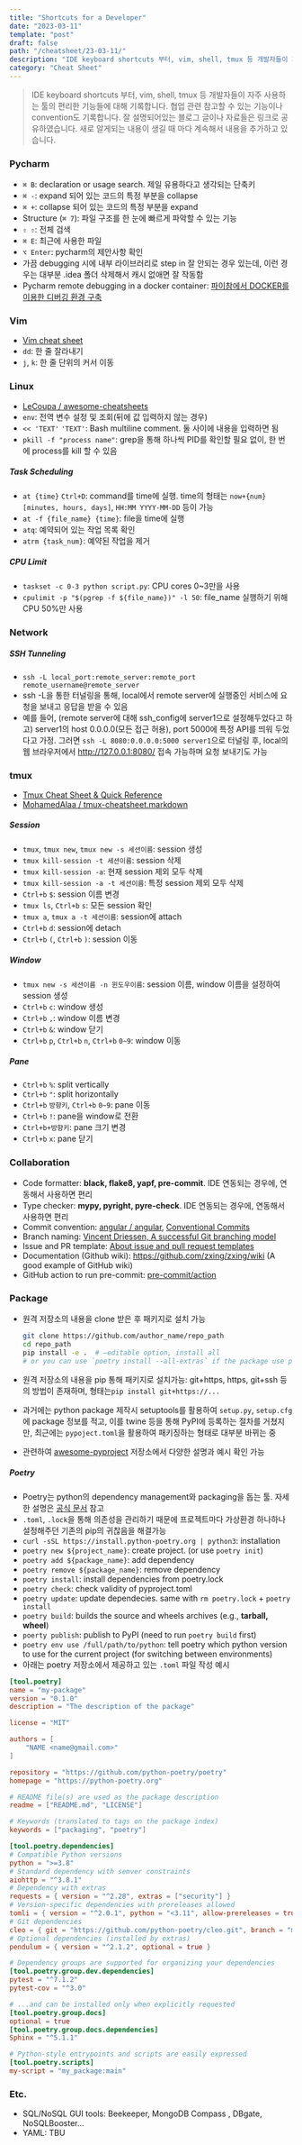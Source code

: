 ```yaml
---
title: "Shortcuts for a Developer"
date: "2023-03-11"
template: "post"
draft: false
path: "/cheatsheet/23-03-11/"
description: "IDE keyboard shortcuts 부터, vim, shell, tmux 등 개발자들이 자주 사용하는 툴의 편리한 기능들에 대해 기록합니다. 협업 관련 참고할 수 있는 기능이나 convention도 기록합니다. 잘 설명되어있는 블로그 글이나 자료들은 링크로 공유하였습니다. 새로 알게되는 내용이 생길 때 마다 계속해서 내용을 추가하고 있습니다."
category: "Cheat Sheet"
---
```


> IDE keyboard shortcuts 부터, vim, shell, tmux 등 개발자들이 자주 사용하는 툴의 편리한 기능들에 대해 기록합니다. 협업 관련 참고할 수 있는 기능이나 convention도 기록합니다.  잘 설명되어있는 블로그 글이나 자료들은 링크로 공유하였습니다.  새로 알게되는 내용이 생길 때 마다 계속해서 내용을 추가하고 있습니다.

### Pycharm

- `⌘ B`: declaration or usage search. 제일 유용하다고 생각되는 단축키
- `⌘ -`: expand 되어 있는 코드의 특정 부분을 collapse
- `⌘ +`: collapse 되어 있는 코드의 특정 부분을 expand
- Structure (`⌘ 7`): 파일 구조를 한 눈에 빠르게 파악할 수 있는 기능
- `⇧ ⇧`: 전체 검색
- `⌘ E`: 최근에 사용한 파일
- `⌥ Enter`: pycharm의 제안사항 확인
- 가끔 debugging 시에 내부 라이브러리로 step in 잘 안되는 경우 있는데, 이런 경우는 대부분 .idea 폴더 삭제해서 캐시 없애면 잘 작동함
- Pycharm remote debugging in a docker container: [파이참에서 DOCKER를 이용한 디버깅 환경 구축](https://seongwoopark.github.io/2017-06-02-study-pycharm_interpreter/)

### Vim

- [Vim cheat sheet](https://vim.rtorr.com/lang/ko)
- `dd`: 한 줄 잘라내기
- `j`, `k`: 한 줄 단위의 커서 이동

### Linux

- [LeCoupa / awesome-cheatsheets](https://github.com/LeCoupa/awesome-cheatsheets/blob/master/languages/bash.sh)
- `env`: 전역 변수 설정 및 조회(뒤에 값 입력하지 않는 경우)
- `<< 'TEXT'` `'TEXT'`: Bash multiline comment. 둘 사이에 내용을 입력하면 됨
- `pkill -f "process name"`: grep을 통해 하나씩 PID를 확인할 필요 없이, 한 번에 process를 kill 할 수 있음

##### Task Scheduling

- `at {time}` `Ctrl+D`: command를 time에 실행. time의 형태는 `now+{num} [minutes, hours, days]`, `HH:MM YYYY-MM-DD` 등이 가능
- `at -f {file_name} {time}`: file을 time에 실행
- `atq`: 예약되어 있는 작업 목록 확인
- `atrm {task_num}`: 예약된 작업을 제거

##### CPU Limit

- `taskset -c 0-3 python script.py`: CPU cores 0~3만을 사용
- `cpulimit -p "$(pgrep -f ${file_name})" -l 50`: file_name 실행하기 위해 CPU 50%만 사용

### Network

##### SSH Tunneling

- `ssh -L local_port:remote_server:remote_port remote_username@remote_server`
- ssh -L을 통한 터널링을 통해, local에서 remote server에 실행중인 서비스에 요청을 보내고 응답을 받을 수 있음
- 예를 들어, (remote server에 대해 ssh_config에 server1으로 설정해두었다고 하고) server1의 host 0.0.0.0(모든 접근 허용), port 5000에 특정 API를 띄워 두었다고 가정. 그러면 `ssh -L 8080:0.0.0.0:5000 server1`으로 터널링 후, local의 웹 브라우저에서 http://127.0.0.1:8080/ 접속 가능하며 요청 보내기도 가능

### tmux

- [Tmux Cheat Sheet & Quick Reference](https://tmuxcheatsheet.com)
- [MohamedAlaa / tmux-cheatsheet.markdown](https://gist.github.com/MohamedAlaa/2961058)

##### Session

- `tmux`, `tmux new`, `tmux new -s 세션이름`: session 생성
- `tmux kill-session -t 세션이름`: session 삭제
- `tmux kill-session -a`: 현재 session 제외 모두 삭제
- `tmux kill-session -a -t 세션이름`: 특정 session 제외 모두 삭제
- `Ctrl+b` `$`: session 이름 변경
- `tmux ls`, `Ctrl+b` `s`: 모든 session 확인
- `tmux a`, `tmux a -t 세션이름`: session에 attach
- `Ctrl+b` `d`: session에 detach
- `Ctrl+b` `(`, `Ctrl+b` `)`: session 이동

##### Window

- `tmux new -s 세션이름 -n 윈도우이름`: session 이름, window 이름을 설정하여 session 생성
- `Ctrl+b` `c`: window 생성
- `Ctrl+b` `,`: window 이름 변경
- `Ctrl+b` `&`: window 닫기
- `Ctrl+b` `p`, `Ctrl+b` `n`, `Ctrl+b` `0~9`: window 이동

##### Pane

- `Ctrl+b` `%`: split vertically
- `Ctrl+b` `"`: split horizontally
- `Ctrl+b` `방향키`, `Ctrl+b` `0~9`: pane 이동
- `Ctrl+b` `!`: pane을 window로 전환
- `Ctrl+b+방향키`: pane 크기 변경
- `Ctrl+b` `x`: pane 닫기

### Collaboration

- Code formatter: **black, flake8, yapf, pre-commit**. IDE 연동되는 경우에, 연동해서 사용하면 편리
- Type checker: **mypy, pyright, pyre-check**. IDE 연동되는 경우에, 연동해서 사용하면 편리
- Commit convention: [angular / angular](https://github.com/angular/angular/blob/22b96b9/CONTRIBUTING.md#-commit-message-guidelines), [Conventional Commits](https://www.conventionalcommits.org/en/v1.0.0/)
- Branch naming: [Vincent Driessen, A successful Git branching model](https://nvie.com/posts/a-successful-git-branching-model/)
- Issue and PR template: [About issue and pull request templates](https://docs.github.com/en/communities/using-templates-to-encourage-useful-issues-and-pull-requests/about-issue-and-pull-request-templates)
- Documentation (Github wiki): https://github.com/zxing/zxing/wiki (A good example of GitHub wiki) 
- GitHub action to run pre-commit: [pre-commit/action](https://github.com/pre-commit/action)

### Package

- 원격 저장소의 내용을 clone 받은 후 패키지로 설치 가능

  ```sh
  git clone https://github.com/author_name/repo_path
  cd repo_path
  pip install -e .	# –editable option, install all
  # or you can use `poetry install --all-extras` if the package use poetry
  ```

- 원격 저장소의 내용을 pip 통해 패키지로 설치가능: git+https, https, git+ssh 등의 방법이 존재하며, 형태는`pip install git+https://...` 
- 과거에는 python package 제작시 setuptools를 활용하여 `setup.py`, `setup.cfg`에 package 정보를 적고, 이를 twine 등을 통해 PyPI에 등록하는 절차를 거쳤지만, 최근에는 `pypoject.toml`을 활용하여 패키징하는 형태로 대부분 바뀌는 중
- 관련하여 [awesome-pyproject](https://github.com/carlosperate/awesome-pyproject) 저장소에서 다양한 설명과 예시 확인 가능

##### Poetry

- Poetry는 python의 dependency management와 packaging을 돕는 툴. 자세한 설명은 [공식 문서](https://python-poetry.org/docs/) 참고
- `.toml`, `.lock`을 통해 의존성을 관리하기 때문에 프로젝트마다 가상환경 하나하나 설정해주던 기존의 pip의 귀찮음을 해결가능
- `curl -sSL https://install.python-poetry.org | python3`: installation
- `poetry new ${project_name}`: create project. (or use `poetry init`)
- `poetry add ${package_name}`: add dependency
- `poetry remove ${package_name}`: remove dependency
- `poetry install`: install dependencies from poetry.lock
- `poetry check`: check validity of pyproject.toml
- `poetry update`: update dependecies. same with `rm poetry.lock` + `poetry install`
- `poetry build`: builds the source and wheels archives (e.g., **tarball, wheel**)
- `poerty publish`: publish to PyPI (need to run `poetry build` first)
- `poetry env use /full/path/to/python`: tell poetry which python version to use for the current project (for switching between environments)
- 아래는 poetry 저장소에서 제공하고 있는 `.toml` 파일 작성 예시

```toml
[tool.poetry]
name = "my-package"
version = "0.1.0"
description = "The description of the package"

license = "MIT"

authors = [
    "NAME <name@gmail.com>"
]

repository = "https://github.com/python-poetry/poetry"
homepage = "https://python-poetry.org"

# README file(s) are used as the package description
readme = ["README.md", "LICENSE"]

# Keywords (translated to tags on the package index)
keywords = ["packaging", "poetry"]

[tool.poetry.dependencies]
# Compatible Python versions
python = ">=3.8"
# Standard dependency with semver constraints
aiohttp = "^3.8.1"
# Dependency with extras
requests = { version = "^2.28", extras = ["security"] }
# Version-specific dependencies with prereleases allowed
tomli = { version = "^2.0.1", python = "<3.11", allow-prereleases = true }
# Git dependencies
cleo = { git = "https://github.com/python-poetry/cleo.git", branch = "master" }
# Optional dependencies (installed by extras)
pendulum = { version = "^2.1.2", optional = true }

# Dependency groups are supported for organizing your dependencies
[tool.poetry.group.dev.dependencies]
pytest = "^7.1.2"
pytest-cov = "^3.0"

# ...and can be installed only when explicitly requested
[tool.poetry.group.docs]
optional = true
[tool.poetry.group.docs.dependencies]
Sphinx = "^5.1.1"

# Python-style entrypoints and scripts are easily expressed
[tool.poetry.scripts]
my-script = "my_package:main"
```

### Etc.

- SQL/NoSQL GUI tools: Beekeeper, MongoDB Compass , DBgate, NoSQLBooster...
- YAML: TBU
